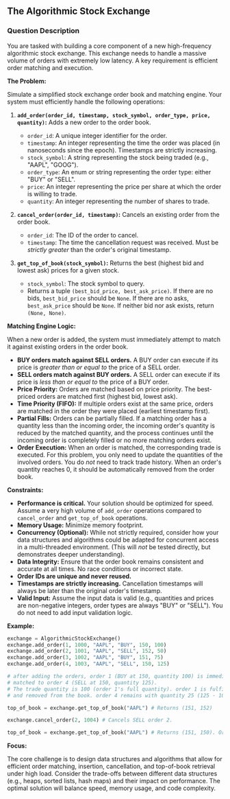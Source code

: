 ## The Algorithmic Stock Exchange

### Question Description

You are tasked with building a core component of a new high-frequency algorithmic stock exchange.  This exchange needs to handle a massive volume of orders with extremely low latency. A key requirement is efficient order matching and execution.

**The Problem:**

Simulate a simplified stock exchange order book and matching engine. Your system must efficiently handle the following operations:

1.  **`add_order(order_id, timestamp, stock_symbol, order_type, price, quantity)`:**  Adds a new order to the order book.
    *   `order_id`: A unique integer identifier for the order.
    *   `timestamp`:  An integer representing the time the order was placed (in nanoseconds since the epoch).  Timestamps are strictly increasing.
    *   `stock_symbol`: A string representing the stock being traded (e.g., "AAPL", "GOOG").
    *   `order_type`:  An enum or string representing the order type: either "BUY" or "SELL".
    *   `price`: An integer representing the price per share at which the order is willing to trade.
    *   `quantity`: An integer representing the number of shares to trade.

2.  **`cancel_order(order_id, timestamp)`:** Cancels an existing order from the order book.
    *   `order_id`: The ID of the order to cancel.
    *   `timestamp`: The time the cancellation request was received.  Must be *strictly greater* than the order's original timestamp.

3.  **`get_top_of_book(stock_symbol)`:**  Returns the best (highest bid and lowest ask) prices for a given stock.
    *   `stock_symbol`: The stock symbol to query.
    *   Returns a tuple `(best_bid_price, best_ask_price)`. If there are no bids, `best_bid_price` should be `None`. If there are no asks, `best_ask_price` should be `None`. If neither bid nor ask exists, return `(None, None)`.

**Matching Engine Logic:**

When a new order is added, the system must immediately attempt to match it against existing orders in the order book.

*   **BUY orders match against SELL orders.** A BUY order can execute if its price is *greater than or equal to* the price of a SELL order.
*   **SELL orders match against BUY orders.** A SELL order can execute if its price is *less than or equal to* the price of a BUY order.
*   **Price Priority:** Orders are matched based on price priority.  The best-priced orders are matched first (highest bid, lowest ask).
*   **Time Priority (FIFO):** If multiple orders exist at the same price, orders are matched in the order they were placed (earliest timestamp first).
*   **Partial Fills:** Orders can be partially filled.  If a matching order has a quantity less than the incoming order, the incoming order's quantity is reduced by the matched quantity, and the process continues until the incoming order is completely filled or no more matching orders exist.
*   **Order Execution:** When an order is matched, the corresponding trade is executed.  For this problem, you only need to update the quantities of the involved orders.  You do *not* need to track trade history.  When an order's quantity reaches 0, it should be automatically removed from the order book.

**Constraints:**

*   **Performance is critical.**  Your solution should be optimized for speed.  Assume a very high volume of `add_order` operations compared to `cancel_order` and `get_top_of_book` operations.
*   **Memory Usage:**  Minimize memory footprint.
*   **Concurrency (Optional):**  While not strictly required, consider how your data structures and algorithms could be adapted for concurrent access in a multi-threaded environment. (This will *not* be tested directly, but demonstrates deeper understanding).
*   **Data Integrity:**  Ensure that the order book remains consistent and accurate at all times. No race conditions or incorrect state.
*   **Order IDs are unique and never reused.**
*   **Timestamps are strictly increasing.**  Cancellation timestamps will always be later than the original order's timestamp.
*   **Valid Input:** Assume the input data is valid (e.g., quantities and prices are non-negative integers, order types are always "BUY" or "SELL"). You do not need to add input validation logic.

**Example:**

```python
exchange = AlgorithmicStockExchange()
exchange.add_order(1, 1000, "AAPL", "BUY", 150, 100)
exchange.add_order(2, 1001, "AAPL", "SELL", 152, 50)
exchange.add_order(3, 1002, "AAPL", "BUY", 151, 75)
exchange.add_order(4, 1003, "AAPL", "SELL", 150, 125)

# after adding the orders, order 1 (BUY at 150, quantity 100) is immediately
# matched to order 4 (SELL at 150, quantity 125).
# The trade quantity is 100 (order 1's full quantity). order 1 is fulfilled
# and removed from the book. order 4 remains with quantity 25 (125 - 100).

top_of_book = exchange.get_top_of_book("AAPL") # Returns (151, 152)

exchange.cancel_order(2, 1004) # Cancels SELL order 2.

top_of_book = exchange.get_top_of_book("AAPL") # Returns (151, 150). Order 4 is now the best ask.
```

**Focus:**

The core challenge is to design data structures and algorithms that allow for efficient order matching, insertion, cancellation, and top-of-book retrieval under high load.  Consider the trade-offs between different data structures (e.g., heaps, sorted lists, hash maps) and their impact on performance.  The optimal solution will balance speed, memory usage, and code complexity.
